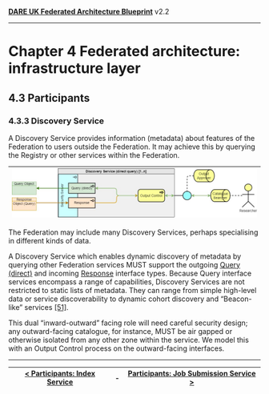 **[DARE UK Federated Architecture Blueprint](../)**      v2.2

----

# Chapter 4 Federated architecture: infrastructure layer
## 4.3 Participants
### 4.3.3 Discovery Service

A Discovery Service provides information (metadata) about features of the Federation to users outside the Federation. It may achieve this by querying the Registry or other services within the Federation. 

| [![Discovery service](../assets/images/federation-2-TRE_Federation_Elements_DS.jpg)](../assets/images/federation-2-TRE_Federation_Elements_DS.jpg) |
| ---- |

The Federation may include many Discovery Services, perhaps specialising in different kinds of data.

A Discovery Service which enables dynamic discovery of metadata by querying other Federation services MUST support the outgoing [Query (direct)](4_4_Interface_Types.md#441-query-direct) and incoming [Response](4_4_Interface_Types.md#443-response) interface types. Because Query interface services encompass a range of capabilities, Discovery Services are not restricted to static lists of metadata. They can range from simple high-level data or service discoverability to dynamic cohort discovery and “Beacon-like” services [[51]](../References.md#ref-51).

This dual “inward-outward” facing role will need careful security design; any outward-facing catalogue, for instance, MUST be air gapped or otherwise isolated from any other zone within the service. We model this with an Output Control process on the outward-facing interfaces.

----

| [< Participants: Index Service](4_3_2_Index_Service.md) | - | [Participants: Job Submission Service >](4_3_4_Job_Submission_Service.md) |
| ---- | ---- | ---- |




